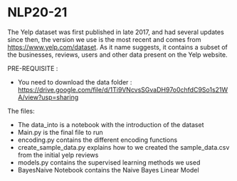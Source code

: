 # NLP20-21

The Yelp dataset was first published in late 2017, and had several updates since then, the version we use is the most recent and comes from https://www.yelp.com/dataset. As it name suggests, it contains a subset of the businesses, reviews, users and other data present on the Yelp website. 

PRE-REQUISITE : 
- You need to download the data folder : https://drive.google.com/file/d/1Ti9VNcvsSGvaDH97o0chfdC9So1s21WA/view?usp=sharing

The files: 
- The data_into is a notebook with the introduction of the dataset
- Main.py is the final file to run 
- encoding.py contains the different encoding functions 
- create_sample_data.py explains how to we created the sample_data.csv from the initial yelp reviews
- models.py contains the supervised learning methods we used
- BayesNaive Notebook contains the Naive Bayes Linear Model 
